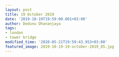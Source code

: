 ```yaml
---
layout: post
title: 19 October 2019
date: '2019-10-19T19:59:00.001+03:00'
author: Dedunu Dhananjaya
tags:
- london
- tower bridge
modified_time: '2020-05-21T19:59:43.953+03:00'
featured_image: 2019-10-19-19-october-2019_85.jpg
---
```


